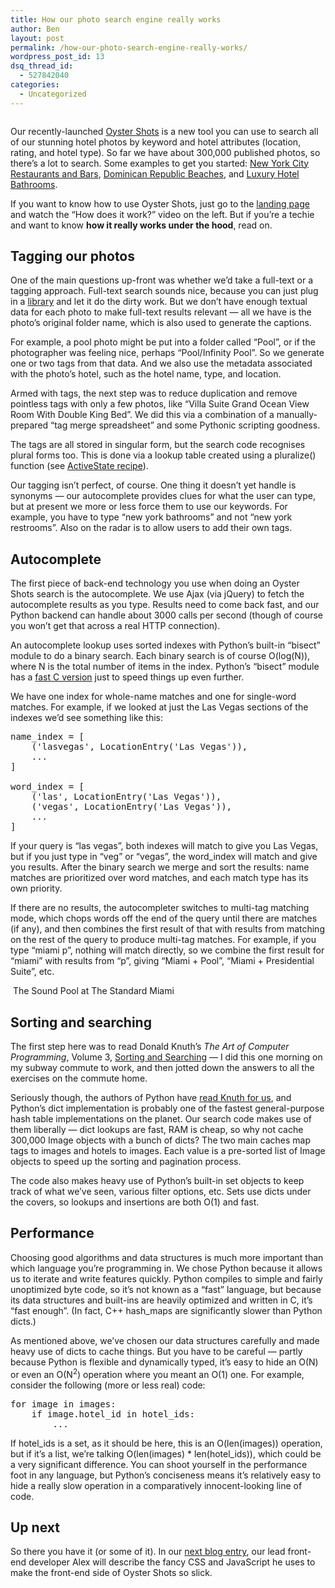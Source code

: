 ```yaml
---
title: How our photo search engine really works
author: Ben
layout: post
permalink: /how-our-photo-search-engine-really-works/
wordpress_post_id: 13
dsq_thread_id:
  - 527842040
categories:
  - Uncategorized
---
```

[<img class="size-full wp-image-52  alignright" title="Oyster Shots" src="http://tech.oyster.com/wp-content/uploads/2011/07/OysterShots.jpg" alt=""   />][1]

Our recently-launched [Oyster Shots][1] is a new tool you can use to search all of our stunning hotel photos by keyword and hotel attributes (location, rating, and hotel type). So far we have about 300,000 published photos, so there&#8217;s a lot to search. Some examples to get you started: [New York City Restaurants and Bars][2], [Dominican Republic Beaches][3], and [Luxury Hotel Bathrooms][4].

If you want to know how to use Oyster Shots, just go to the [landing page][1] and watch the &#8220;How does it work?&#8221; video on the left. But if you&#8217;re a techie and want to know **how it really works under the hood**, read on.

## Tagging our photos

One of the main questions up-front was whether we&#8217;d take a full-text or a tagging approach. Full-text search sounds nice, because you can just plug in a [library][5] and let it do the dirty work. But we don&#8217;t have enough textual data for each photo to make full-text results relevant &#8212; all we have is the photo&#8217;s original folder name, which is also used to generate the captions.

For example, a pool photo might be put into a folder called &#8220;Pool&#8221;, or if the photographer was feeling nice, perhaps &#8220;Pool/Infinity Pool&#8221;. So we generate one or two tags from that data. And we also use the metadata associated with the photo&#8217;s hotel, such as the hotel name, type, and location.

Armed with tags, the next step was to reduce duplication and remove pointless tags with only a few photos, like &#8220;Villa Suite Grand Ocean View Room With Double King Bed&#8221;. We did this via a combination of a manually-prepared &#8220;tag merge spreadsheet&#8221; and some Pythonic scripting goodness.

The tags are all stored in singular form, but the search code recognises plural forms too. This is done via a lookup table created using a pluralize() function (see [ActiveState recipe][6]).

Our tagging isn&#8217;t perfect, of course. One thing it doesn&#8217;t yet handle is synonyms &#8212; our autocomplete provides clues for what the user can type, but at present we more or less force them to use our keywords. For example, you have to type &#8220;new york bathrooms&#8221; and not &#8220;new york restrooms&#8221;. Also on the radar is to allow users to add their own tags.

## Autocomplete

<img class="alignleft size-medium wp-image-55" title="Autocomplete results for &quot;Miami P&quot;" src="http://tech.oyster.com/wp-content/uploads/2011/07/MiamiP1-300x247.png" alt=""   />The first piece of back-end technology you use when doing an Oyster Shots search is the autocomplete. We use Ajax (via jQuery) to fetch the autocomplete results as you type. Results need to come back fast, and our Python backend can handle about 3000 calls per second (though of course you won&#8217;t get that across a real HTTP connection).

An autocomplete lookup uses sorted indexes with Python&#8217;s built-in &#8220;bisect&#8221; module to do a binary search. Each binary search is of course O(log(N)), where N is the total number of items in the index. Python&#8217;s &#8220;bisect&#8221; module has a [fast C version][7] just to speed things up even further.

We have one index for whole-name matches and one for single-word matches. For example, if we looked at just the Las Vegas sections of the indexes we&#8217;d see something like this:

<pre>name_index = [
    ('lasvegas', LocationEntry('Las Vegas')),
    ...
]

word_index = [
    ('las', LocationEntry('Las Vegas')),
    ('vegas', LocationEntry('Las Vegas')),
    ...
]</pre>

If your query is &#8220;las vegas&#8221;, both indexes will match to give you Las Vegas, but if you just type in &#8220;veg&#8221; or &#8220;vegas&#8221;, the word_index will match and give you results. After the binary search we merge and sort the results: name matches are prioritized over word matches, and each match type has its own priority.

If there are no results, the autocompleter switches to multi-tag matching mode, which chops words off the end of the query until there are matches (if any), and then combines the first result of that with results from matching on the rest of the query to produce multi-tag matches. For example, if you type &#8220;miami p&#8221;, nothing will match directly, so we combine the first result for &#8220;miami&#8221; with results from &#8220;p&#8221;, giving &#8220;Miami + Pool&#8221;, &#8220;Miami + Presidential Suite&#8221;, etc.

[<img class="  " title="The Sound Pool at The Standard Miami" src="http://images.oyster.com/photos/the-standard-miami-v61730-1440.jpg" alt=""   />][8] The Sound Pool at The Standard Miami 

## Sorting and searching

The first step here was to read Donald Knuth&#8217;s *The Art of Computer Programming*, Volume 3, [Sorting and Searching][9] &#8212; I did this one morning on my subway commute to work, and then jotted down the answers to all the exercises on the commute home.

Seriously though, the authors of Python have [read Knuth for us][10], and Python&#8217;s dict implementation is probably one of the fastest general-purpose hash table implementations on the planet. Our search code makes use of them liberally &#8212; dict lookups are fast, RAM is cheap, so why not cache 300,000 Image objects with a bunch of dicts? The two main caches map tags to images and hotels to images. Each value is a pre-sorted list of Image objects to speed up the sorting and pagination process.

The code also makes heavy use of Python&#8217;s built-in set objects to keep track of what we&#8217;ve seen, various filter options, etc. Sets use dicts under the covers, so lookups and insertions are both O(1) and fast.

## Performance

Choosing good algorithms and data structures is much more important than which language you&#8217;re programming in. We chose Python because it allows us to iterate and write features quickly. Python compiles to simple and fairly unoptimized byte code, so it&#8217;s not known as a &#8220;fast&#8221; language, but because its data structures and built-ins are heavily optimized and written in C, it&#8217;s &#8220;fast enough&#8221;. (In fact, C++ hash_maps are significantly slower than Python dicts.)

As mentioned above, we&#8217;ve chosen our data structures carefully and made heavy use of dicts to cache things. But you have to be careful &#8212; partly because Python is flexible and dynamically typed, it&#8217;s easy to hide an O(N) or even an O(N<sup>2</sup>) operation where you meant an O(1) one. For example, consider the following (more or less real) code:

<pre>for image in images:
    if image.hotel_id in hotel_ids:
        ...</pre>

If hotel\_ids is a set, as it should be here, this is an O(len(images)) operation, but if it&#8217;s a list, we&#8217;re talking O(len(images) * len(hotel\_ids)), which could be a very significant difference. You can shoot yourself in the performance foot in any language, but Python&#8217;s conciseness means it&#8217;s relatively easy to hide a really slow operation in a comparatively innocent-looking line of code.

## Up next

So there you have it (or some of it). In our [next blog entry][11], our lead front-end developer Alex will describe the fancy CSS and JavaScript he uses to make the front-end side of Oyster Shots so slick.

 [1]: http://www.oyster.com/shots/
 [2]: http://www.oyster.com/shots/?qa=location%3Anew-york-city+restaurants-and-bars
 [3]: http://www.oyster.com/shots/?qa=location%3Adominican-republic+beach
 [4]: http://www.oyster.com/shots/?qa=tag%3Aluxury+bathroom
 [5]: http://lucene.apache.org/java/docs/index.html
 [6]: http://code.activestate.com/recipes/577781-pluralize-word-convert-singular-word-to-its-plural/
 [7]: http://hg.python.org/cpython/file/71a1f53c8203/Modules/_bisectmodule.c
 [8]: http://www.oyster.com/shots/?qa=location%3Amiami+pool#image=61761
 [9]: http://www-cs-staff.stanford.edu/~uno/taocp.html#vol3
 [10]: http://hg.python.org/cpython/file/71a1f53c8203/Objects/dictobject.c
 [11]: http://tech.oyster.com/oyster-shots-on-the-front-end/